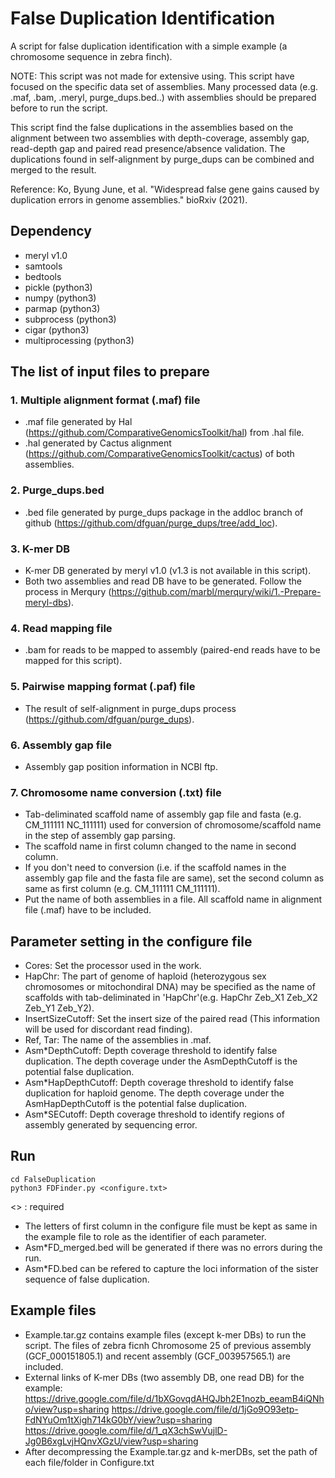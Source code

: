 # False Duplication Identification

A script for false duplication identification with a simple example (a chromosome sequence in zebra finch).
 
NOTE: This script was not made for extensive using. This script have focused on the specific data set of assemblies. Many processed data (e.g. .maf, .bam, .meryl, purge_dups.bed..) with assemblies should be prepared before to run the script.

This script find the false duplications in the assemblies based on the alignment between two assemblies with depth-coverage, assembly gap, read-depth gap and paired read presence/absence validation.
The duplications found in self-alignment by purge_dups can be combined and merged to the result. 


Reference: Ko, Byung June, et al. "Widespread false gene gains caused by duplication errors in genome assemblies." bioRxiv (2021).

## Dependency
- meryl v1.0
- samtools
- bedtools
- pickle (python3)
- numpy (python3)
- parmap (python3)
- subprocess (python3)
- cigar (python3)
- multiprocessing (python3)

## The list of input files to prepare
### 1. Multiple alignment format (.maf) file
  - .maf file generated by Hal (https://github.com/ComparativeGenomicsToolkit/hal) from .hal file.
  - .hal generated by Cactus alignment (https://github.com/ComparativeGenomicsToolkit/cactus) of both assemblies.
### 2. Purge_dups.bed
  - .bed file generated by purge_dups package in the addloc branch of github (https://github.com/dfguan/purge_dups/tree/add_loc).
### 3. K-mer DB
  - K-mer DB generated by meryl v1.0 (v1.3 is not available in this script).
  - Both two assemblies and read DB have to be generated. Follow the process in Merqury (https://github.com/marbl/merqury/wiki/1.-Prepare-meryl-dbs).
### 4. Read mapping file
  - .bam for reads to be mapped to assembly (paired-end reads have to be mapped for this script).
### 5. Pairwise mapping format (.paf) file
  - The result of self-alignment in purge_dups process (https://github.com/dfguan/purge_dups).

### 6. Assembly gap file
  - Assembly gap position information in NCBI ftp.
  
### 7. Chromosome name conversion (.txt) file
  - Tab-deliminated scaffold name of assembly gap file and fasta (e.g. CM_111111 NC_111111) used for conversion of chromosome/scaffold name in the step of assembly gap parsing.
  - The scaffold name in first column changed to the name in second column.
  - If you don't need to conversion (i.e. if the scaffold names in the assembly gap file and the fasta file are same), set the second column as same as first column (e.g. CM_111111  CM_111111).
  - Put the name of both assemblies in a file. All scaffold name in alignment file (.maf) have to be included.
 

## Parameter setting in the configure file
- Cores: Set the processor used in the work. 
- HapChr: The part of genome of haploid (heterozygous sex chromosomes or mitochondiral DNA) may be specified as the name of scaffolds with tab-deliminated in 'HapChr'(e.g. HapChr Zeb_X1  Zeb_X2  Zeb_Y1 Zeb_Y2).
- InsertSizeCutoff: Set the insert size of the paired read (This information will be used for discordant read finding).
- Ref, Tar: The name of the assemblies in .maf.
- Asm*DepthCutoff: Depth coverage threshold to identify false duplication. The depth coverage under the AsmDepthCutoff is the potential false duplication.
- Asm*HapDepthCutoff: Depth coverage threshold to identify false duplication for haploid genome. The depth coverage under the AsmHapDepthCutoff is the potential false duplication.
- Asm*SECutoff: Depth coverage threshold to identify regions of assembly generated by sequencing error. 

## Run
```
cd FalseDuplication
python3 FDFinder.py <configure.txt>
```
<> : required

- The letters of first column in the configure file must be kept as same in the example file to role as the identifier of each parameter.
- Asm*FD_merged.bed will be generated if there was no errors during the run.
- Asm*FD.bed can be refered to capture the loci information of the sister sequence of false duplication.


## Example files
- Example.tar.gz contains example files (except k-mer DBs) to run the script. The files of zebra ficnh Chromosome 25 of previous assembly (GCF_000151805.1) and recent assembly (GCF_003957565.1) are included. 
- External links of K-mer DBs (two assembly DB, one read DB) for the example:  
https://drive.google.com/file/d/1bXGovqdAHQJbh2E1nozb_eeamB4iQNho/view?usp=sharing
https://drive.google.com/file/d/1jGo9O93etp-FdNYuOm1tXigh714kG0bY/view?usp=sharing
https://drive.google.com/file/d/1_qX3chSwVujlD-Jg0B6xgLvjHQnvXGzU/view?usp=sharing
- After decompressing the Example.tar.gz and k-merDBs, set the path of each file/folder in Configure.txt

